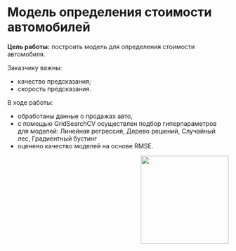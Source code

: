 
 <h1> 
  Модель определения стоимости автомобилей
</h1>

 **Цель работы:** построить модель для определения стоимости автомобиля. 

Заказчику важны:
- качество предсказания;
- скорость предсказания.

В ходе работы:
- обработаны данные о продажах авто, 
- с помощью GridSearchCV осуществлен подбор гиперпараметров для моделей: Линейная регрессия, Дерево решений, Случайный лес, Градиентный бустинг
- оценено качество моделей на основе RMSE.

<div id="header" align="right">
  <img src="https://www.ccarprice.com/products/Mercedes-Benz-AMG-GT-Roadstar-2020.jpg" width="200"/>
</div>

